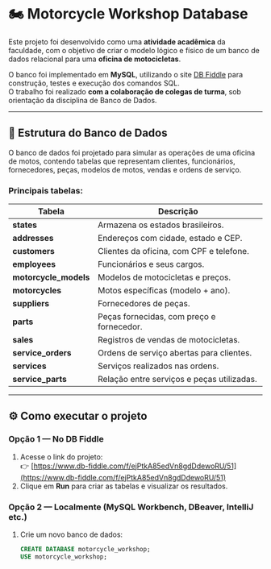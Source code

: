 # 🏍️ Motorcycle Workshop Database

Este projeto foi desenvolvido como uma **atividade acadêmica** da faculdade, com o objetivo de criar o modelo lógico e físico de um banco de dados relacional para uma **oficina de motocicletas**.  

O banco foi implementado em **MySQL**, utilizando o site [DB Fiddle](https://www.db-fiddle.com/f/ejPtkA85edVn8gdDdewoRU/51) para construção, testes e execução dos comandos SQL.  
O trabalho foi realizado **com a colaboração de colegas de turma**, sob orientação da disciplina de Banco de Dados.

---

## 🧩 Estrutura do Banco de Dados

O banco de dados foi projetado para simular as operações de uma oficina de motos, contendo tabelas que representam clientes, funcionários, fornecedores, peças, modelos de motos, vendas e ordens de serviço.

### Principais tabelas:

| Tabela | Descrição |
|--------|------------|
| **states**            | Armazena os estados brasileiros.           |
| **addresses**         | Endereços com cidade, estado e CEP.        |
| **customers**         | Clientes da oficina, com CPF e telefone.   |
| **employees**         | Funcionários e seus cargos.                |
| **motorcycle_models** | Modelos de motocicletas e preços.          |
| **motorcycles**       | Motos específicas (modelo + ano).          |
| **suppliers**         | Fornecedores de peças.                     |
| **parts**             | Peças fornecidas, com preço e fornecedor.  |
| **sales**             | Registros de vendas de motocicletas.       |
| **service_orders**    | Ordens de serviço abertas para clientes.   |
| **services**          | Serviços realizados nas ordens.            |
| **service_parts**     | Relação entre serviços e peças utilizadas. |

---

## ⚙️ Como executar o projeto

### Opção 1 — No **DB Fiddle**
1. Acesse o link do projeto:  
   👉 [https://www.db-fiddle.com/f/ejPtkA85edVn8gdDdewoRU/51](https://www.db-fiddle.com/f/ejPtkA85edVn8gdDdewoRU/51)
2. Clique em **Run** para criar as tabelas e visualizar os resultados.

### Opção 2 — Localmente (MySQL Workbench, DBeaver, IntelliJ etc.)
1. Crie um novo banco de dados:
   ```sql
   CREATE DATABASE motorcycle_workshop;
   USE motorcycle_workshop;
